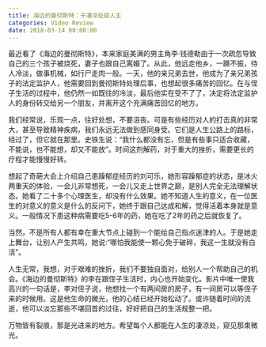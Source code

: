 ```yaml
---
title: 海边的曼彻斯特：于凄凉处窥人生
categories: Video Review
date: 2018-03-14 00:00:00
---
```


最近看了《海边的曼彻斯特》，本来家庭美满的男主角李·钱德勒由于一次疏忽导致自己的三个孩子被烧死，妻子也跟自己离婚了。从此，他远走他乡，一蹶不振，待人冷淡，做事机械，如行尸走肉一般。一天，他的亲兄弟去世，他成为了亲兄弟孩子的法定监护人，他需要回到曼彻斯特处理后事，也想起很多痛苦的回忆。在与侄子生活的过程中，他仍然一如既往的冷淡，最后他实在受不了了，决定将法定监护人的身份转交给另一个朋友，并离开这个充满痛苦回忆的地方。

我们经常说，乐观一点，往好处想，不要沮丧。可是有些经历对人的打击真的非常大，甚至导致精神疾病，我们永远无法做到感同身受。它们是人生公路上的路标，经过了，但它就在那里。史铁生说：“我什么都没有忘，但是有些事只适合收藏，不能说，也不能想，却又不能放”。时间这剂解药，对于重大的挫折，需要更长的疗程才能慢慢好转。

想起了奇葩大会上介绍自己患躁郁症经历的刘可乐，她形容躁郁症的状态，是冰火两重天的体验，一会儿非常想死，一会儿又走上世界之巅，是别人完全无法理解状态。她看了二十多个心理医生，却没有什么效果。她不知道人生的意义，在一位医生的对意义的意义是什么的反问下，她终于跟自己达成和解，觉得活着本身就是意义。一般情况下患这种病需要吃5-6年的药，她在吃了2年的药之后就恢复了。

当然，不是所有人都有幸在重大节点上碰到一个能给自己指点迷津的人。于是她走上舞台，让别人产生共鸣，她说:“哪怕我能使一颗心免于破碎，我这一生就没有白活”。

人生无常，我想，对于艰难的挫折，我们不要独自面对，给别人一个帮助自己的机会。《海边的曼彻斯特》的李在跟侄子生活时，内心也开始变化。影片中唯一使我高兴的一句话是，李对侄子说，他想找一个有两间房的房子，有一间房可以等侄子来的时候用。这是他生命的微光，他的心结已经开始松动了。或许随着时间的流逝，他可以淡忘那些不堪回首的过往，好好把自己的生活规整一把。

万物皆有裂痕，那是光进来的地方。希望每个人都能在人生的凄凉处，窥见那束微光。



